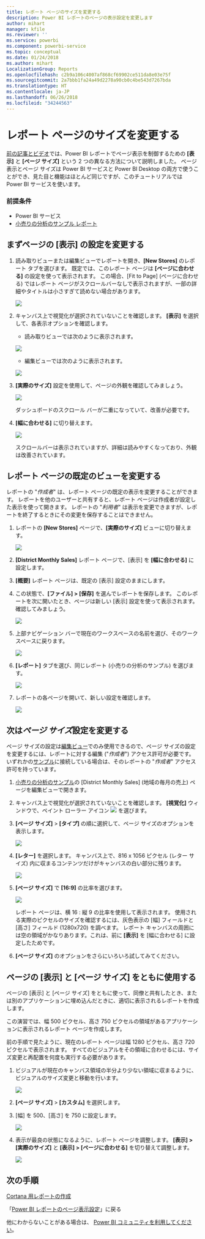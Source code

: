 ```yaml
---
title: レポート ページのサイズを変更する
description: Power BI レポートのページの表示設定を変更します
author: mihart
manager: kfile
ms.reviewer: ''
ms.service: powerbi
ms.component: powerbi-service
ms.topic: conceptual
ms.date: 01/24/2018
ms.author: mihart
LocalizationGroup: Reports
ms.openlocfilehash: c2b9a106c4007af868cf69902ce511da8e03e75f
ms.sourcegitcommit: 2a7bbb1fa24a49d2278a90cb0c4be543d7267bda
ms.translationtype: HT
ms.contentlocale: ja-JP
ms.lasthandoff: 06/26/2018
ms.locfileid: "34244563"
---
```

# <a name="change-the-size-of-a-report-page"></a>レポート ページのサイズを変更する
[前の記事とビデオ](power-bi-report-display-settings.md)では、Power BI レポートでページ表示を制御するための **[表示]** と **[ページ サイズ]** という 2 つの異なる方法について説明しました。 ページ表示とページ サイズは Power BI サービスと Power BI Desktop の両方で使うことができ、見た目と機能はほとんど同じですが、このチュートリアルでは Power BI サービスを使います。

### <a name="prerequisites"></a>前提条件
- Power BI サービス   
- [小売りの分析のサンプル レポート](sample-retail-analysis.md)

## <a name="first-lets-change-the-page-view-setting"></a>まずページの [表示] の設定を変更する

1. 読み取りビューまたは編集ビューでレポートを開き、**[New Stores]** のレポート タブを選びます。 既定では、このレポート ページは **[ページに合わせる]** の設定を使って表示されます。  この場合、\[Fit to Page] \(ページに合わせる) ではレポート ページがスクロールバーなしで表示されますが、一部の詳細やタイトルは小さすぎて読めない場合があります。

   ![](media/power-bi-change-report-display-settings/pbi_fit_to_page.png)
2. キャンバス上で視覚化が選択されていないことを確認します。 **[表示]** を選択して、各表示オプションを確認します。

    * 読み取りビューでは次のように表示されます。

     ![](media/power-bi-change-report-display-settings/power-bi-page-view-menu-new.png)
    * 編集ビューでは次のように表示されます。

    ![](media/power-bi-change-report-display-settings/power-bi-view-editing-view.png)

1. **[実際のサイズ]** 設定を使用して、ページの外観を確認してみましょう。

   ![](media/power-bi-change-report-display-settings/power-bi-actal-size2.png)

   ダッシュボードのスクロール バーが二重になっていて、改善が必要です。
2. **[幅に合わせる]** に切り替えます。

   ![](media/power-bi-change-report-display-settings/pbi_fit_to_width.png)

   スクロールバーは表示されていますが、詳細は読みやすくなっており、外観は改善されています。

## <a name="change-the-default-view-for-a-report-page"></a>レポート ページの既定のビューを変更する
レポートの "*作成者*" は、レポート ページの既定の表示を変更することができます。 レポートを他のユーザーと共有すると、レポート ページは作成者が設定した表示を使って開きます。 レポートの "*利用者*" は表示を変更できますが、レポートを終了するときにその変更を保存することはできません。

1. レポートの **[New Stores]** ページで、**[実際のサイズ]** ビューに切り替えます。

   ![](media/power-bi-change-report-display-settings/power-bi-actual-size.png)

2. **[District Monthly Sales]** レポート ページで、[表示] を **[幅に合わせる]** に設定します。

3. **[概要]** レポート ページは、既定の [表示] 設定のままにします。

4. この状態で、**[ファイル] > [保存]** を選んでレポートを保存します。 このレポートを次に開いたとき、ページは新しい [表示] 設定を使って表示されます。 確認してみましょう。

   ![](media/power-bi-change-report-display-settings/power-bi-save.png)
3. 上部ナビゲーション バーで現在のワークスペースの名前を選び、そのワークスペースに戻ります。  

   ![](media/power-bi-change-report-display-settings/power-bi-my-workspace.png)
4. **[レポート]** タブを選び、同じレポート (小売りの分析のサンプル) を選びます。

    ![](media/power-bi-change-report-display-settings/power-bi-new-report2.png)
5. レポートの各ページを開いて、新しい設定を確認します。

   ![](media/power-bi-change-report-display-settings/power-bi-page-view.gif)

## <a name="now-lets-explore-the-page-size-setting"></a>次は*ページ サイズ*設定を変更する
ページ サイズの設定は[編集ビュー](service-interact-with-a-report-in-editing-view.md)でのみ使用できるので、ページ サイズの設定を変更するには、レポートに対する編集 ("*作成者*") アクセス許可が必要です。 いずれかの[サンプル](sample-datasets.md)に接続している場合は、そのレポートの "*作成者*" アクセス許可を持っています。

1. [小売りの分析のサンプル](sample-retail-analysis.md)の \[District Monthly Sales] \(地域の毎月の売上) ページを編集ビューで開きます。
2. キャンバス上で視覚化が選択されていないことを確認します。  **[視覚化]** ウィンドウで、ペイント ローラー アイコン ![](media/power-bi-change-report-display-settings/power-bi-paintroller.png) を選びます。
3. **[ページ サイズ]** &gt; **[タイプ]** の順に選択して、ページ サイズのオプションを表示します。

   ![](media/power-bi-change-report-display-settings/power-bi-page-size-menu-new.png)
4. **[レター]** を選択します。  キャンバス上で、816 x 1056 ピクセル (レター サイズ) 内に収まるコンテンツだけがキャンバスの白い部分に残ります。

   ![](media/power-bi-change-report-display-settings/power-bi-letter-new.png)
5. **[ページ サイズ]** で **[16:9]** の比率を選びます。

   ![](media/power-bi-change-report-display-settings/power-bi-16-to-9-new.png)

   レポート ページは、横 16 : 縦 9 の比率を使用して表示されます。 使用される実際のピクセルのサイズを確認するには、灰色表示の [幅] フィールドと [高さ] フィールド (1280x720) を調べます。 レポート キャンバスの周囲には空の領域がかなりあります。これは、前に **[表示]** を [幅に合わせる] に設定したためです。
7. **[ページ サイズ]** のオプションをさらにいろいろ試してみてください。

## <a name="use-page-view-and-page-size-together"></a>ページの [表示] と [ページ サイズ] をともに使用する
ページの [表示] と [ページ サイズ] をともに使って、同僚と共有したとき、または別のアプリケーションに埋め込んだときに、適切に表示されるレポートを作成します。

この演習では、幅 500 ピクセル、高さ 750 ピクセルの領域があるアプリケーションに表示されるレポート ページを作成します。

前の手順で見たように、現在のレポート ページは幅 1280 ピクセル、高さ 720 ピクセルで表示されます。 すべてのビジュアルをその領域に合わせるには、サイズ変更と再配置を何度も実行する必要があります。

1. ビジュアルが現在のキャンバス領域の半分より少ない領域に収まるように、ビジュアルのサイズ変更と移動を行います。

    ![](media/power-bi-change-report-display-settings/power-bi-custom-view.gif)
2. **[ページ サイズ]** &gt; **[カスタム]** を選択します。
3. [幅] を 500、[高さ] を 750 に設定します。

    ![](media/power-bi-change-report-display-settings/power-bi-custom-new.png)
4. 表示が最良の状態になるように、レポート ページを調整します。 **[表示] > [実際のサイズ]** と **[表示] > [ページに合わせる]** を切り替えて調整します。

    ![](media/power-bi-change-report-display-settings/power-bi-final-new.png)

## <a name="next-steps"></a>次の手順
[Cortana 用レポートの作成](service-cortana-answer-cards.md)

「[Power BI レポートのページ表示設定](power-bi-report-display-settings.md)」に戻る

他にわからないことがある場合は、 [Power BI コミュニティを利用してください](http://community.powerbi.com/)。
